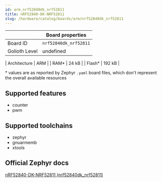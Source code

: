 ```yaml
---
id: arm_nrf52840dk_nrf52811
title: nRF52840-DK-NRF52811
slug: /hardware/catalog/boards/arm/nrf52840dk_nrf52811
---
```


[//]: # (This is an auto-generated file, do not edit! Changes to it will be lost upon re-generation)



|                | Board properties     |
| -------------  | -------------------- |
| Board ID       | `nrf52840dk_nrf52811` |
| Golioth Level  | undefined       |

| Architecture   | ARM |
| RAM*           | 24 kB |
| Flash*         | 192 kB |

\* values are as reported by Zephyr `.yaml` board files, which don't represent the overall available resources



## Supported features

* counter
* pwm

## Supported toolchains

* zephyr
* gnuarmemb
* xtools

## Official Zephyr docs

[nRF52840-DK-NRF52811 (nrf52840dk_nrf52811)](https://docs.zephyrproject.org/latest/boards/arm/nrf52840dk_nrf52811/doc/index.html)

